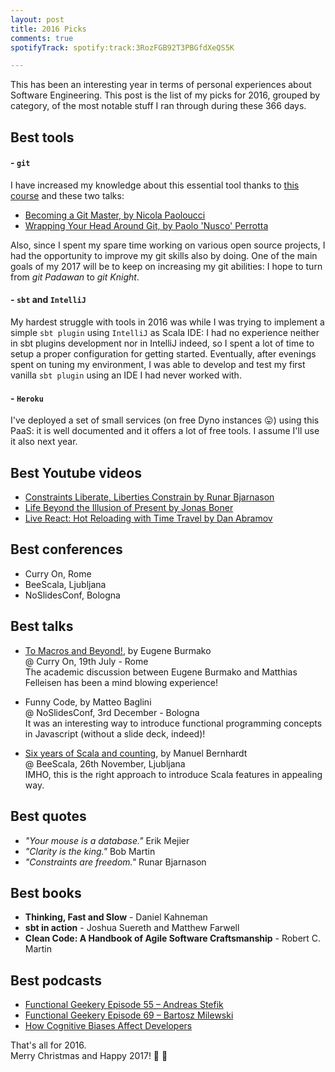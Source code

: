 ```yaml
---
layout: post
title: 2016 Picks
comments: true
spotifyTrack: spotify:track:3RozFGB92T3PBGfdXeQS5K

---
```


This has been an interesting year in terms of personal experiences about Software Engineering.
This post is the list of my picks for 2016, grouped by category, of the most notable stuff I ran through during these 366 days.

## Best tools

#### - `git`

I have increased my knowledge about this essential tool thanks to [this course](http://www.optionfactory.net/courses/details/Git/)
and these two talks:  

- [Becoming a Git Master, by Nicola Paoloucci](https://www.youtube.com/watch?v=-kVzV6m5_Qg)
- [Wrapping Your Head Around Git, by Paolo 'Nusco' Perrotta](http://confreaks.tv/videos/gardencityrb2015-keynote-wrapping-your-head-around-git)

Also, since I spent my spare time working on various open source projects, I had the opportunity
to improve my git skills also by doing.
One of the main goals of my 2017 will be to keep on increasing my git abilities: I hope to turn from _git Padawan_ to _git Knight_.

#### - `sbt` and `IntelliJ`

My hardest struggle with tools in 2016 was while I was trying to implement a simple `sbt plugin` using `IntelliJ` as Scala IDE: I had no experience neither in sbt plugins development nor in IntelliJ indeed, so I spent a lot of time to setup a proper configuration for getting started.
Eventually, after evenings spent on tuning my environment, I was able to develop and test my first vanilla `sbt plugin` using an IDE I had never worked with.

#### - `Heroku`
I've deployed a set of small services (on free Dyno instances :stuck_out_tongue:) using this PaaS: it is well documented and it offers a lot of free tools. I assume I'll use it also next year.

## Best Youtube videos

- [Constraints Liberate, Liberties Constrain by Runar Bjarnason](https://www.youtube.com/watch?v=GqmsQeSzMdw)
- [Life Beyond the Illusion of Present by Jonas Boner](https://www.youtube.com/watch?v=Nhz5jMXS8gE)
- [Live React: Hot Reloading with Time Travel by Dan Abramov](https://www.youtube.com/watch?v=xsSnOQynTHs)

## Best conferences

- Curry On, Rome
- BeeScala, Ljubljana
- NoSlidesConf, Bologna

## Best talks

- [To Macros and Beyond!](https://www.youtube.com/watch?v=AUM_WXac6hg), by Eugene Burmako  
@ Curry On, 19th July - Rome  
The academic discussion between Eugene Burmako and Matthias Felleisen has been a mind blowing experience!

- Funny Code, by Matteo Baglini  
@ NoSlidesConf, 3rd December - Bologna  
It was an interesting way to introduce functional programming concepts in Javascript (without a slide deck, indeed)!

- [Six years of Scala and counting](https://www.youtube.com/watch?v=bZdKPnDe9to), by Manuel Bernhardt  
@ BeeScala, 26th November, Ljubljana  
IMHO, this is the right approach to introduce Scala features in appealing way.

## Best quotes

- _"Your mouse is a database."_ Erik Mejier
- _"Clarity is the king."_ Bob Martin
- _"Constraints are freedom."_ Runar Bjarnason

## Best books

- **Thinking, Fast and Slow** - Daniel Kahneman
- **sbt in action** - Joshua Suereth and Matthew Farwell
- **Clean Code: A Handbook of Agile Software Craftsmanship** - Robert C. Martin

## Best podcasts

- [Functional Geekery Episode 55 – Andreas Stefik](https://www.functionalgeekery.com/episode-55-andreas-stefik/)
- [Functional Geekery Episode 69 – Bartosz Milewski](https://www.functionalgeekery.com/episode-69-bartosz-milewski/)
- [How Cognitive Biases Affect Developers](http://completedeveloperpodcast.com/episode-35/)

That's all for 2016.  
Merry Christmas and Happy 2017! :santa: :christmas_tree:
